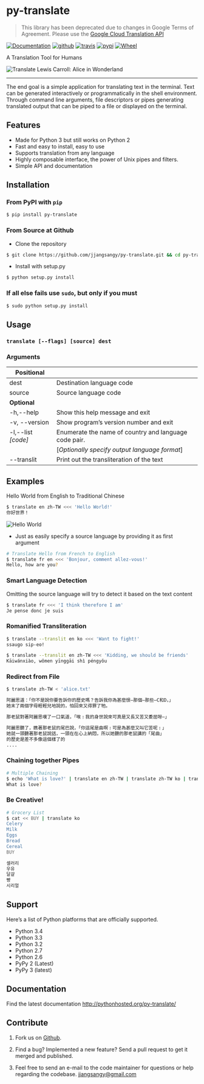 py-translate
=============

> This library has been deprecated due to changes in Google Terms of Agreement.
> Please use the [Google Cloud Translation API](https://cloud.google.com/translate/docs/)

[![Documentation](https://readthedocs.org/projects/py-translate/badge/?version=master)](https://readthedocs.org/projects/py-translate/?badge=master) [![github](https://badge.fury.io/gh/jjangsangy%2Fpy-translate.svg)](http://badge.fury.io/gh/jjangsangy%2Fpy-translate) [![travis](https://travis-ci.org/jjangsangy/py-translate.svg?branch=master)](https://travis-ci.org/jjangsangy/py-translate) [![pypi](https://badge.fury.io/py/py-translate.svg)](http://badge.fury.io/py/py-translate) [![Wheel](https://pypip.in/wheel/py-translate/badge.svg)](https://pypi.python.org/pypi/py-translate/)

A Translation Tool for Humans

![Translate Lewis Carroll: Alice in Wonderland][alice]

------------------------------------------------

The end goal is a simple application for translating text in the terminal.
Text can be generated interactively or programmatically in the
shell environment. Through command line arguments, file descriptors or
pipes generating translated output that can be piped to a file or
displayed on the terminal.

Features
----------

- Made for Python 3 but still works on Python 2
- Fast and easy to install, easy to use
- Supports translation from any language
- Highly composable interface, the power of Unix pipes and filters.
- Simple API and documentation

Installation
------------

### From PyPI with `pip`

```sh
$ pip install py-translate
```

### From Source at Github

- Clone the repository

```sh
$ git clone https://github.com/jjangsangy/py-translate.git && cd py-translate
```

- Install with setup.py

```sh
$ python setup.py install
```

### If all else fails use `sudo`, but only if you must

```sh
$ sudo python setup.py install
```

## Usage

### `translate [--flags] [source] dest`

### Arguments

| **Positional**     |                                                       |
|--------------------|-------------------------------------------------------|
| dest               | Destination language code                             |
| source             | Source language code                                  |
| **Optional**       |                                                       |
| -h,--help          | Show this help message and exit                       |
| -v, --version      | Show program’s version number and exit                |
| -l,--list _[code]_ | Enumerate the name of country and language code pair. |
|                    | [_Optionally specify output language format_]         |
| --translit         | Print out the transliteration of the text             |


Examples
--------

Hello World from English to Traditional Chinese

```sh
$ translate en zh-TW <<< 'Hello World!'
你好世界！

```

![Hello World][hello]

- Just as easily specify a source language by providing it as first argument

```sh
# Translate Hello from French to English
$ translate fr en <<< 'Bonjour, comment allez-vous!'
Hello, how are you?
```

### Smart Language Detection
Omitting the source language will try to detect it based on the text content

```sh
$ translate fr <<< 'I think therefore I am'
Je pense donc je suis
```

### Romanified Transliteration

```sh
$ translate --translit en ko <<< 'Want to fight!'
ssaugo sip-eo!

$ translate --translit en zh-TW <<< 'Kidding, we should be friends'
Kāiwánxiào, wǒmen yīnggāi shì péngyǒu
```

### Redirect from File

```sh
$ translate zh-TW < 'alice.txt'

阿麗思道：「你不是說你要告訴你的歷史嗎？告訴我你為甚麼恨—那個—那些—C和D，」
她末了兩個字母輕輕兒地說的，怕回來又得罪了牠。

那老鼠對著阿麗思嘆了一口氣道，「唉﹗我的身世說來可真是又長又苦又委屈呀—」

阿麗思聽了，瞧著那老鼠的尾巴說，「你這尾是曲啊﹗可是為甚麼又叫它苦呢﹗」
她就一頭聽著那老鼠說話，一頭在在心上納悶，所以她聽的那老鼠講的「尾曲」
的歷史是差不多像這個樣了的
....
```

### Chaining together Pipes

```sh
# Multiple Chaining
$ echo 'What is love?' | translate en zh-TW | translate zh-TW ko | translate ko fr | translate fr en
What is love?
```

### Be Creative!

```sh
# Grocery List
$ cat << BUY | translate ko
Celery
Milk
Eggs
Bread
Cereal
BUY

셀러리
우유
달걀
빵
시리얼
```

Support
--------

Here’s a list of Python platforms that are officially supported.

- Python 3.4
- Python 3.3
- Python 3.2
- Python 2.7
- Python 2.6
- PyPy 2 (Latest)
- PyPy 3 (latest)

Documentation
-------------

Find the latest documentation http://pythonhosted.org/py-translate/


Contribute
------------

1. Fork us on [Github](https://github.com/jjangsangy/py-translate).

2. Find a bug? Implemented a new feature? Send a pull request to get it merged and published.

3. Feel free to send an e-mail to the code maintainer for questions or help regarding the codebase.
[jjangsangy@gmail.com](jjangsangy@gmail.com)


[alice]: https://raw.githubusercontent.com/jjangsangy/py-translate/master/img/alice.gif

[hello]: https://raw.githubusercontent.com/jjangsangy/py-translate/master/img/helloworld.gif

[Documentation]: https://readthedocs.org/projects/py-translate/badge/?version=master

